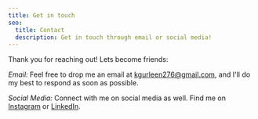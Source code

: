 ```yaml
---
title: Get in touch
seo:
  title: Contact
  description: Get in touch through email or social media!
---
```


Thank you for reaching out! Lets become friends:

_Email:_
Feel free to drop me an email at [kgurleen276@gmail.com](mailto:kgurleen276@gmail.com), and I'll do my best to respond as soon as possible.

_Social Media:_
Connect with me on social media as well. Find me on [Instagram](https://www.instagram.com/gu.rleen01/) or [LinkedIn](https://www.linkedin.com/in/gurleen01/).
